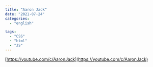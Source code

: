 ```yaml
---
title: "Aaron Jack"
date: "2021-07-24"
categories:
  - "english"

tags:
  - "CSS"
  - "html"
  - "JS"
---
```


[https://youtube.com/c/AaronJack](https://youtube.com/c/AaronJack)
